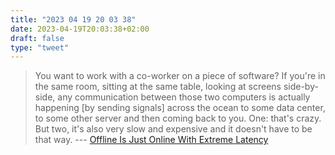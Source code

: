```yaml
---
title: "2023 04 19 20 03 38"
date: 2023-04-19T20:03:38+02:00
draft: false
type: "tweet"
---
```


> You want to work with a co-worker on a piece of software? If you're in the same room, sitting at the same table, looking at screens side-by-side, any communication between those two computers is actually happening [by sending signals] across the ocean to some data center, to some other server and then coming back to you. One: that's crazy. But two, it's also very slow and expensive and it doesn't have to be that way. --- [Offline Is Just Online With Extreme Latency](https://blog.jim-nielsen.com/2023/offline-is-online-with-extreme-latency/)
